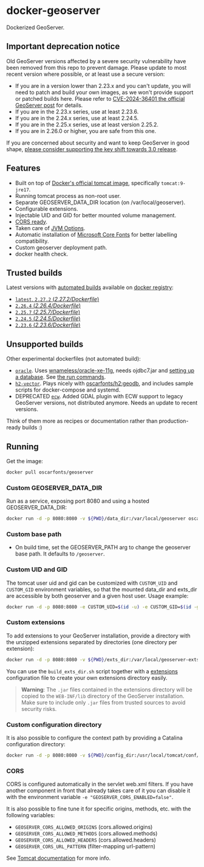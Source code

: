 # docker-geoserver

Dockerized GeoServer.


## Important deprecation notice

Old GeoServer versions affected by a severe security vulnerability have been removed from this repo to prevent damage.
Please update to most recent version where possible, or at least use a secure version:

* If you are in a version lower than 2.23.x and you can't update, you will need to patch and build your own images, as we won't provide support or patched builds here. Please refer to [CVE-2024-36401 the official GeoServer post](https://geoserver.org/vulnerability/2024/09/12/cve-2024-36401.html) for details.
* If you are in the 2.23.x series, use at least 2.23.6.
* If you are in the 2.24.x series, use at least 2.24.5.
* If you are in the 2.25.x series, use at least version 2.25.2.
* If you are in 2.26.0 or higher, you are safe from this one.

If you are concerned about security and want to keep GeoServer in good shape, [please consider supporting the key shift towards 3.0 release](https://geoserver.org/behind%20the%20scenes/2024/09/10/gs3.html).


## Features

* Built on top of [Docker's official tomcat image](https://hub.docker.com/_/tomcat/), specifically `tomcat:9-jre17`.
* Running tomcat process as non-root user.
* Separate GEOSERVER_DATA_DIR location (on /var/local/geoserver).
* Configurable extensions.
* Injectable UID and GID for better mounted volume management.
* [CORS ready](http://enable-cors.org/server_tomcat.html).
* Taken care of [JVM Options](http://docs.geoserver.org/latest/en/user/production/container.html).
* Automatic installation of [Microsoft Core Fonts](http://www.microsoft.com/typography/fonts/web.aspx) for better labelling compatibility.
* Custom geoserver deployment path.
* docker health check.

## Trusted builds

Latest versions with [automated builds](https://hub.docker.com/r/oscarfonts/geoserver/) available on [docker registry](https://registry.hub.docker.com/):

* [`latest`, `2.27.2` (*2.27.2/Dockerfile*)](https://github.com/oscarfonts/docker-geoserver/blob/master/2.27.2/Dockerfile)
* [`2.26.4` (*2.26.4/Dockerfile*)](https://github.com/oscarfonts/docker-geoserver/blob/master/2.26.4/Dockerfile)
* [`2.25.7` (*2.25.7/Dockerfile*)](https://github.com/oscarfonts/docker-geoserver/blob/master/2.25.7/Dockerfile)
* [`2.24.5` (*2.24.5/Dockerfile*)](https://github.com/oscarfonts/docker-geoserver/blob/master/2.24.5/Dockerfile)
* [`2.23.6` (*2.23.6/Dockerfile*)](https://github.com/oscarfonts/docker-geoserver/blob/master/2.23.6/Dockerfile)


## Unsupported builds

Other experimental dockerfiles (not automated build):

* [`oracle`](https://github.com/oscarfonts/docker-geoserver/blob/master/unsupported/oracle/Dockerfile). Uses [wnameless/oracle-xe-11g](https://hub.docker.com/r/wnameless/oracle-xe-11g/), needs ojdbc7.jar and [setting up a database](https://github.com/oscarfonts/docker-geoserver/blob/master/unsupported/oracle/setup.sql). See [the run commands](https://github.com/oscarfonts/docker-geoserver/blob/master/unsupported/oracle/run.sh).
* [`h2-vector`](https://github.com/oscarfonts/docker-geoserver/blob/master/unsupported/h2-vector/Dockerfile). Plays nicely with [oscarfonts/h2:geodb](https://hub.docker.com/r/oscarfonts/h2/tags/), and includes sample scripts for docker-compose and systemd.
* DEPRECATED [`ecw`](https://github.com/oscarfonts/docker-geoserver/blob/master/unsupported/ecw/Dockerfile). Added GDAL plugin with ECW support to legacy GeoServer versions, not distributed anymore. Needs an update to recent versions.

Think of them more as recipes or documentation rather than production-ready builds :)

## Running

Get the image:

```bash
docker pull oscarfonts/geoserver
```

### Custom GEOSERVER_DATA_DIR

Run as a service, exposing port 8080 and using a hosted GEOSERVER_DATA_DIR:

```bash
docker run -d -p 8080:8080 -v ${PWD}/data_dir:/var/local/geoserver oscarfonts/geoserver
```

### Custom base path

* On build time, set the GEOSERVER_PATH arg to change the geoserver base path. It defaults to `/geoserver`.


### Custom UID and GID

The tomcat user uid and gid can be customized with `CUSTOM_UID` and `CUSTOM_GID` environment variables, so that the mounted data_dir and exts_dir are accessible by both geoserver and a given host user. Usage example:

```bash
docker run -d -p 8080:8080 -e CUSTOM_UID=$(id -u) -e CUSTOM_GID=$(id -g) oscarfonts/geoserver
```

### Custom extensions

To add extensions to your GeoServer installation, provide a directory with the unzipped extensions separated by directories (one directory per extension):

```bash
docker run -d -p 8080:8080 -v ${PWD}/exts_dir:/var/local/geoserver-exts/ oscarfonts/geoserver
```

You can use the `build_exts_dir.sh` script together with a [extensions](https://github.com/oscarfonts/docker-geoserver/tree/master/extensions) configuration file to create your own extensions directory easily.

> **Warning**: The `.jar` files contained in the extensions directory will be copied to the `WEB-INF/lib` directory of the GeoServer installation. Make sure to include only `.jar` files from trusted sources to avoid security risks.

### Custom configuration directory

It is also possible to configure the context path by providing a Catalina configuration directory:

```bash
docker run -d -p 8080:8080 -v ${PWD}/config_dir:/usr/local/tomcat/conf/Catalina/localhost oscarfonts/geoserver
```


### CORS

CORS is configured automatically in the servlet web.xml filters. If you have another
component in front that already takes care of it you can disable it with the environment variable
`-e "GEOSERVER_CORS_ENABLED=false"`.

It is also possible to fine tune it for specific origins, methods, etc. with the following variables:
- `GEOSERVER_CORS_ALLOWED_ORIGINS` (cors.allowed.origins)
- `GEOSERVER_CORS_ALLOWED_METHODS` (cors.allowed.methods)
- `GEOSERVER_CORS_ALLOWED_HEADERS` (cors.allowed.headers)
- `GEOSERVER_CORS_URL_PATTERN` (filter-mapping url-pattern)

See [Tomcat documentation](https://tomcat.apache.org/tomcat-7.0-doc/config/filter.html#CORS_Filter)
for more info.